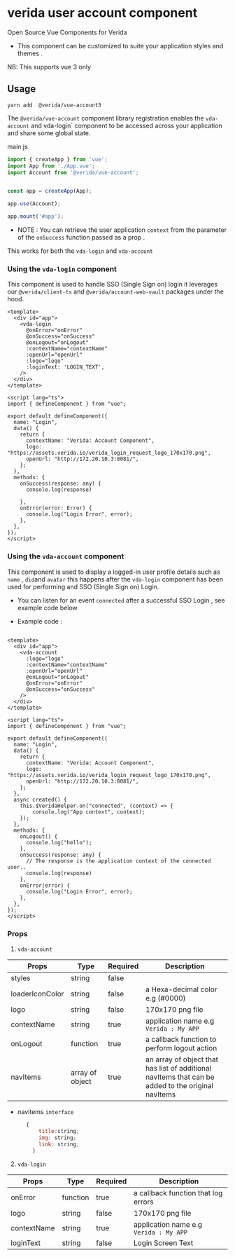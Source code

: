 # verida user account component

Open Source Vue Components for Verida

- This component can be customized to suite your application styles and themes .

NB: This supports vue 3 only

## Usage

```
yarn add  @verida/vue-account3

```

The `@verida/vue-account` component library registration  enables the `vda-account` and vda-login` component to be accessed across your application and share some global state.

main.js

```js
import { createApp } from 'vue';
import App from './App.vue';
import Account from '@verida/vue-account';


const app = createApp(App);

app.use(Account);

app.mount('#app');

```

- NOTE : You can retrieve the user application `context` from the parameter of the `onSuccess` function passed as a prop .

This works for both the `vda-login` and `vda-account`

### Using the `vda-login` component

This component is used to handle SSO (Single Sign on) login it leverages our `@verida/client-ts` and `@verida/account-web-vault` packages under the hood.

```vue
<template>
  <div id="app">
    <vda-login
      @onError="onError"
      @onSuccess="onSuccess"
      @onLogout="onLogout"
      :contextName="contextName"
      :openUrl="openUrl"
      :logo="logo"
      :loginText: 'LOGIN_TEXT',
    />
  </div>
</template>

<script lang="ts">
import { defineComponent } from "vue";

export default defineComponent({
  name: "Login",
  data() {
    return {
      contextName: "Verida: Account Component",
      logo: "https://assets.verida.io/verida_login_request_logo_170x170.png",
      openUrl: "http://172.20.10.3:8081/",
    };
  },
  methods: {
    onSuccess(response: any) {
      console.log(response)
      
    },
    onError(error: Error) {
      console.log("Login Error", error);
    },
  },
});
</script>

```

### Using the `vda-account` component

This component is used to display a logged-in user profile details such as `name` , `did`and  `avatar` this happens after the `vda-login` component has been used for performing and SSO (Single Sign on) Login.

- You can listen for an event `connected` after a successful SSO Login , see example code below  

- Example code :

```vue

<template>
  <div id="app">
    <vda-account 
      :logo="logo"
      :contextName="contextName"
      :openUrl="openUrl"
      @onLogout="onLogout" 
      @onError="onError"
      @onSuccess="onSuccess"
    />
  </div>
</template>

<script lang="ts">
import { defineComponent } from "vue";

export default defineComponent({
  name: "Login",
  data() {
    return {
      contextName: "Verida: Account Component",
      logo: "https://assets.verida.io/verida_login_request_logo_170x170.png",
      openUrl: "http://172.20.10.3:8081/",
    };
  },
  async created() {
    this.$VeridaHelper.on("connected", (context) => {
        console.log("App context", context);
    });
  },
  methods: {
    onLogout() {
      console.log("hello");
    },
    onSuccess(response: any) {
      // The response is the application context of the connected user..
      console.log(response)
    },
    onError(error) {
      console.log("Login Error", error);
    },
  },
});
</script>

```

### Props

1. `vda-account`

| Props           | Type     | Required | Description                                                                                                                                 |
| --------------- | -------- | -------- | -------------------------------------------------------------------------------------------------------------------------------------------                                                                                                        |
| styles          | string   | false    |
| loaderIconColor | string   | false    | a Hexa-decimal color e.g (#0000)                                                                                                            |
| logo            | string   | false    | 170x170 png file                                                                                                                            |
| contextName     | string   | true     | application name e.g `Verida : My APP`                                                                                                      |
| onLogout        | function | true     | a callback function to perform logout action                                                                                                |
| navItems        | array of object | true     | an array of object that has list of additional navItems that can be added to the original navItems  

- navitems `interface`

```js
      {
          title:string;
          img: string;
          link: string;
        }
```

2. `vda-login`

| Props           | Type     | Required | Description                                                                                                                                 |
| --------------- | -------- | -------- | ------------------------------------------------------------------------------------------------------------------------------------------- |
| onError         | function | true     | a callback function that log errors                                                                                                                                                                                                                    |
| logo            | string   | false    | 170x170 png file                                                                                                                            |
| contextName     | string   | true     | application name e.g `Verida : My APP`                                                                                                      |                                                                                               |
| loginText     | string   | false     | Login Screen Text                              |                                                                                               |
